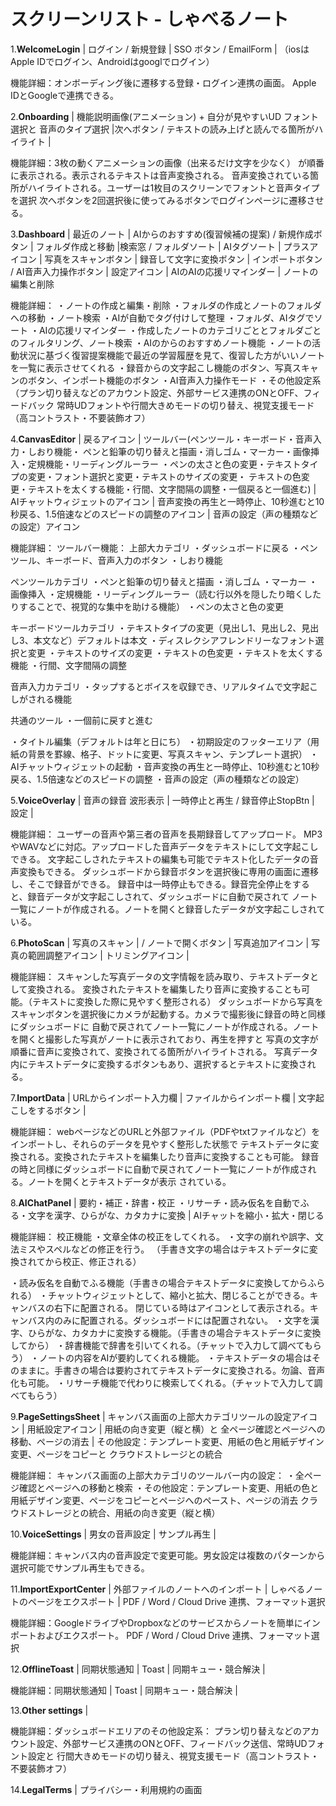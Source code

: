 # スクリーンリスト - しゃべるノート

1.**WelcomeLogin** | ログイン / 新規登録 | SSO ボタン / EmailForm |
（iosはApple IDでログイン、Androidはgooglでログイン）

機能詳細：オンボーディング後に遷移する登録・ログイン連携の画面。
Apple IDとGoogleで連携できる。

2.**Onboarding** | 機能説明画像(アニメーション) + 自分が見やすいUD フォント選択と
音声のタイプ選択 |次へボタン / テキストの読み上げと読んでる箇所がハイライト |

機能詳細：3枚の動くアニメーションの画像（出来るだけ文字を少なく）
が順番に表示される。表示されるテキストは音声変換される。
音声変換されている箇所がハイライトされる。ユーザーは1枚目のスクリーンでフォントと音声タイプを選択
次へボタンを2回選択後に使ってみるボタンでログインページに遷移させる。

3.**Dashboard** | 最近のノート | AIからのおすすめ(復習候補の提案) / 新規作成ボタン |
フォルダ作成と移動 |検索窓 / フォルダソート | AIタグソート | プラスアイコン | 写真をスキャンボタン |
 録音して文字に変換ボタン | インポートボタン / AI音声入力操作ボタン | 設定アイコン |
AIのAIの応援リマインダー | ノートの編集と削除

機能詳細：
・ノートの作成と編集・削除
・フォルダの作成とノートのフォルダへの移動
・ノート検索
・AIが自動でタグ付けして整理
・フォルダ、AIタグでソート
・AIの応援リマインダー
・作成したノートのカテゴリごととフォルダごとのフィルタリング、ノート検索
・AIのからのおすすめノート機能
・ノートの活動状況に基づく復習提案機能で最近の学習履歴を見て、復習した方がいいノートを一覧に表示させてくれる
・録音からの文字起こし機能のボタン、写真スキャンのボタン、インポート機能のボタン
・AI音声入力操作モード
・その他設定系（プラン切り替えなどのアカウント設定、外部サービス連携のONとOFF、フィードバック
常時UDフォントや行間大きめモードの切り替え、視覚支援モード（高コントラスト・不要装飾オフ）

4.**CanvasEditor** | 戻るアイコン | ツールバー(ペンツール・キーボード・音声入力・しおり機能・
ペンと鉛筆の切り替えと描画・消しゴム・マーカー・画像挿入・定規機能・リーディングルーラー
・ペンの太さと色の変更・テキストタイプの変更・フォント選択と変更・テキストのサイズの変更・
テキストの色変更・テキストを太くする機能・行間、文字間隔の調整・一個戻ると一個進む) | 
AIチャットウィジェットのアイコン | 音声変換の再生と一時停止、10秒進むと10秒戻る、1.5倍速などのスピードの調整のアイコン | 
音声の設定（声の種類などの設定）アイコン

機能詳細：
ツールバー機能：
上部大カテゴリ
・ダッシュボードに戻る
・ペンツール、キーボード、音声入力のボタン
・しおり機能

ペンツールカテゴリ
・ペンと鉛筆の切り替えと描画
・消しゴム
・マーカー
・画像挿入
・定規機能
・リーディングルーラー（読む行以外を隠したり暗くしたりすることで、視覚的な集中を助ける機能）
・ペンの太さと色の変更

キーボードツールカテゴリ
・テキストタイプの変更（見出し1、見出し2、見出し3、本文など）デフォルトは本文
・ディスレクシアフレンドリーなフォント選択と変更
・テキストのサイズの変更
・テキストの色変更
・テキストを太くする機能
・行間、文字間隔の調整

音声入力カテゴリ
・タップするとボイスを収録でき、リアルタイムで文字起こしがされる機能

共通のツール
・一個前に戻すと進む

・タイトル編集（デフォルトは年と日にち）
・初期設定のフッターエリア（用紙の背景を罫線、格子、ドットに変更、写真スキャン、テンプレート選択）
・AIチャットウィジェットの起動
・音声変換の再生と一時停止、10秒進むと10秒戻る、1.5倍速などのスピードの調整
・音声の設定（声の種類などの設定）

5.**VoiceOverlay** | 音声の録音 波形表示 | 一時停止と再生 / 録音停止StopBtn | 設定 | 

機能詳細：
ユーザーの音声や第三者の音声を長期録音してアップロード。
MP3やWAVなどに対応。アップロードした音声データをテキストにして文字起こしできる。
文字起こしされたテキストの編集も可能でテキスト化したデータの音声変換もできる。
ダッシュボードから録音ボタンを選択後に専用の画面に遷移し、そこで録音ができる。
録音中は一時停止もできる。録音完全停止をすると、録音データが文字起こしされて、ダッシュボードに自動で戻されて
ノート一覧にノートが作成される。ノートを開くと録音したデータが文字起こしされている。

6.**PhotoScan** | 写真のスキャン |  / ノートで開くボタン |  写真追加アイコン |  写真の範囲調整アイコン |  トリミングアイコン |  

機能詳細：
スキャンした写真データの文字情報を読み取り、テキストデータとして変換される。
変換されたテキストを編集したり音声に変換することも可能。（テキストに変換した際に見やすく整形される）
ダッシュボードから写真をスキャンボタンを選択後にカメラが起動する。カメラで撮影後に録音の時と同様にダッシュボードに
自動で戻されてノート一覧にノートが作成される。ノートを開くと撮影した写真がノートに表示されており、再生を押すと
写真の文字が順番に音声に変換されて、変換されてる箇所がハイライトされる。
写真データ内にテキストデータに変換するボタンもあり、選択するとテキストに変換される。

7.**ImportData** | URLからインポート入力欄 |  ファイルからインポート欄 |  文字起こしをするボタン |  

機能詳細：
webページなどのURLと外部ファイル（PDFやtxtファイルなど）をインポートし、それらのデータを見やすく整形した状態で
テキストデータに変換される。変換されたテキストを編集したり音声に変換することも可能。
録音の時と同様にダッシュボードに自動で戻されてノート一覧にノートが作成される。ノートを開くとテキストデータが表示
されている。

8.**AIChatPanel** | 要約・補正・辞書・校正 ・リサーチ・読み仮名を自動でふる・文字を漢字、ひらがな、カタカナに変換 | 
AIチャットを縮小・拡大・閉じる

機能詳細：
校正機能
・文章全体の校正をしてくれる。
・文字の崩れや誤字、文法ミスやスペルなどの修正を行う。
（手書き文字の場合はテキストデータに変換されてから校正、修正される）

・読み仮名を自動でふる機能（手書きの場合テキストデータに変換してからふられる）
・チャットウィジェットとして、縮小と拡大、閉じることができる。キャンバスの右下に配置される。
閉じている時はアイコンとして表示される。キャンバス内のみに配置される。ダッシュボードには配置されない。
・文字を漢字、ひらがな、カタカナに変換する機能。（手書きの場合テキストデータに変換してから）
・辞書機能で辞書を引いてくれる。（チャットで入力して調べてもらう）
・ノートの内容をAIが要約してくれる機能。
・テキストデータの場合はそのままに。手書きの場合は要約されてテキストデータに変換される。勿論、音声化も可能。
・リサーチ機能で代わりに検索してくれる。（チャットで入力して調べてもらう）

9.**PageSettingsSheet** | キャンバス画面の上部大カテゴリツールの設定アイコン | 用紙設定アイコン | 用紙の向き変更（縦と横）と
全ページ確認とページへの移動、ページの消去 | その他設定：テンプレート変更、用紙の色と用紙デザイン変更、ページをコピーと
クラウドストレージとの統合

機能詳細：
キャンバス画面の上部大カテゴリのツールバー内の設定：
・全ページ確認とページへの移動と検索
・その他設定：テンプレート変更、用紙の色と用紙デザイン変更、ページをコピーとページへのペースト、ページの消去
クラウドストレージとの統合、用紙の向き変更（縦と横）

10.**VoiceSettings** | 男女の音声設定 | サンプル再生 |

機能詳細：キャンバス内の音声設定で変更可能。男女設定は複数のパターンから選択可能でサンプル再生もできる。

11.**ImportExportCenter** | 外部ファイルのノートへのインポート | しゃべるノートのページをエクスポート | 
PDF / Word / Cloud Drive 連携、フォーマット選択

機能詳細：GoogleドライブやDropboxなどのサービスからノートを簡単にインポートおよびエクスポート。
 PDF / Word / Cloud Drive 連携、フォーマット選択

 12.**OfflineToast** | 同期状態通知 | Toast  | 同期キュー・競合解決 | 

 機能詳細：同期状態通知 | Toast  | 同期キュー・競合解決 | 

 13.**Other settings** | 

 機能詳細：ダッシュボードエリアのその他設定系：
プラン切り替えなどのアカウント設定、外部サービス連携のONとOFF、フィードバック送信、常時UDフォント設定と
行間大きめモードの切り替え、視覚支援モード（高コントラスト・不要装飾オフ）

14.**LegalTerms** | 
プライバシー・利用規約の画面
























